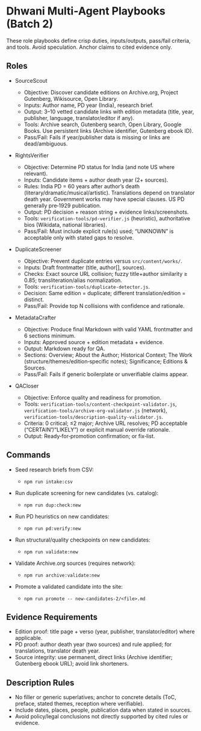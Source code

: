# Dhwani Multi‑Agent Playbooks (Batch 2)

These role playbooks define crisp duties, inputs/outputs, pass/fail criteria, and tools. Avoid speculation. Anchor claims to cited evidence only.

## Roles

- SourceScout
  - Objective: Discover candidate editions on Archive.org, Project Gutenberg, Wikisource, Open Library.
  - Inputs: Author name, PD year (India), research brief.
  - Output: 3–10 vetted candidate links with edition metadata (title, year, publisher, language, translator/editor if any).
  - Tools: Archive search, Gutenberg search, Open Library, Google Books. Use persistent links (Archive identifier, Gutenberg ebook ID).
  - Pass/Fail: Fails if year/publisher data is missing or links are dead/ambiguous.

- RightsVerifier
  - Objective: Determine PD status for India (and note US where relevant).
  - Inputs: Candidate items + author death year (2+ sources).
  - Rules: India PD = 60 years after author’s death (literary/dramatic/musical/artistic). Translations depend on translator death year. Government works may have special clauses. US PD generally pre‑1929 publication.
  - Output: PD decision + reason string + evidence links/screenshots.
  - Tools: `verification-tools/pd-verifier.js` (heuristic), authoritative bios (Wikidata, national libraries).
  - Pass/Fail: Must include explicit rule(s) used; “UNKNOWN” is acceptable only with stated gaps to resolve.

- DuplicateScreener
  - Objective: Prevent duplicate entries versus `src/content/works/`.
  - Inputs: Draft frontmatter (title, author[], sources).
  - Checks: Exact source URL collision; fuzzy title+author similarity ≥ 0.85; transliteration/alias normalization.
  - Tools: `verification-tools/duplicate-detector.js`.
  - Decision: Same edition = duplicate; different translation/edition = distinct.
  - Pass/Fail: Provide top N collisions with confidence and rationale.

- MetadataCrafter
  - Objective: Produce final Markdown with valid YAML frontmatter and 6 sections minimum.
  - Inputs: Approved source + edition metadata + evidence.
  - Output: Markdown ready for QA.
  - Sections: Overview; About the Author; Historical Context; The Work (structure/themes/edition‑specific notes); Significance; Editions & Sources.
  - Pass/Fail: Fails if generic boilerplate or unverifiable claims appear.

- QACloser
  - Objective: Enforce quality and readiness for promotion.
  - Tools: `verification-tools/content-checkpoint-validator.js`, `verification-tools/archive-org-validator.js` (network), `verification-tools/description-quality-validator.js`.
  - Criteria: 0 critical; ≤2 major; Archive URL resolves; PD acceptable (“CERTAIN”/“LIKELY”) or explicit manual override rationale.
  - Output: Ready‑for‑promotion confirmation; or fix‑list.

## Commands

- Seed research briefs from CSV:
  - `npm run intake:csv`

- Run duplicate screening for new candidates (vs. catalog):
  - `npm run dup:check:new`

- Run PD heuristics on new candidates:
  - `npm run pd:verify:new`

- Run structural/quality checkpoints on new candidates:
  - `npm run validate:new`

- Validate Archive.org sources (requires network):
  - `npm run archive:validate:new`

- Promote a validated candidate into the site:
  - `npm run promote -- new-candidates-2/<file>.md`

## Evidence Requirements

- Edition proof: title page + verso (year, publisher, translator/editor) where applicable.
- PD proof: author death year (two sources) and rule applied; for translations, translator death year.
- Source integrity: use permanent, direct links (Archive identifier; Gutenberg ebook URL); avoid link shorteners.

## Description Rules

- No filler or generic superlatives; anchor to concrete details (ToC, preface, stated themes, reception where verifiable).
- Include dates, places, people, publication data when stated in sources.
- Avoid policy/legal conclusions not directly supported by cited rules or evidence.

